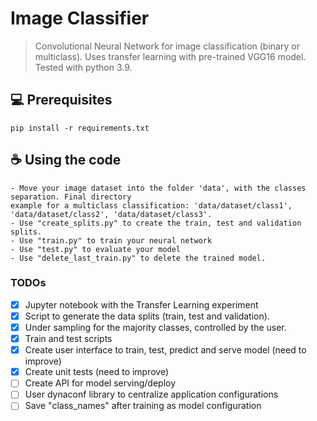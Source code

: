 # Image Classifier

> Convolutional Neural Network for image classification (binary or multiclass). Uses transfer learning with pre-trained
> VGG16 model. Tested with python 3.9.

## 💻 Prerequisites

```
pip install -r requirements.txt
```

## ☕ Using the code

```
- Move your image dataset into the folder 'data', with the classes separation. Final directory 
example for a multiclass classification: 'data/dataset/class1', 'data/dataset/class2', 'data/dataset/class3'.
- Use "create_splits.py" to create the train, test and validation splits.
- Use "train.py" to train your neural network
- Use "test.py" to evaluate your model
- Use "delete_last_train.py" to delete the trained model.
```

### TODOs
- [X] Jupyter notebook with the Transfer Learning experiment
- [X] Script to generate the data splits (train, test and validation).
- [X] Under sampling for the majority classes, controlled by the user.
- [X] Train and test scripts
- [X] Create user interface to train, test, predict and serve model (need to improve)
- [X] Create unit tests (need to improve)
- [ ] Create API for model serving/deploy
- [ ] User dynaconf library to centralize application configurations
- [ ] Save "class_names" after training as model configuration